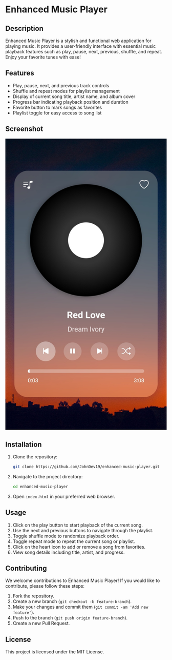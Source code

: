# Enhanced Music Player

## Description
Enhanced Music Player is a stylish and functional web application for playing music. It provides a user-friendly interface with essential music playback features such as play, pause, next, previous, shuffle, and repeat. Enjoy your favorite tunes with ease!

## Features
- Play, pause, next, and previous track controls
- Shuffle and repeat modes for playlist management
- Display of current song title, artist name, and album cover
- Progress bar indicating playback position and duration
- Favorite button to mark songs as favorites
- Playlist toggle for easy access to song list

## Screenshot
![Enhanced Music Player](IMG_20240706_144221.jpg)

## Installation
1. Clone the repository:
    ```bash
    git clone https://github.com/JohnDev19/enhanced-music-player.git
    ```
2. Navigate to the project directory:
    ```bash
    cd enhanced-music-player
    ```
3. Open `index.html` in your preferred web browser.

## Usage
1. Click on the play button to start playback of the current song.
2. Use the next and previous buttons to navigate through the playlist.
3. Toggle shuffle mode to randomize playback order.
4. Toggle repeat mode to repeat the current song or playlist.
5. Click on the heart icon to add or remove a song from favorites.
6. View song details including title, artist, and progress.

## Contributing
We welcome contributions to Enhanced Music Player! If you would like to contribute, please follow these steps:
1. Fork the repository.
2. Create a new branch (`git checkout -b feature-branch`).
3. Make your changes and commit them (`git commit -am 'Add new feature'`).
4. Push to the branch (`git push origin feature-branch`).
5. Create a new Pull Request.

## License
This project is licensed under the MIT License.
